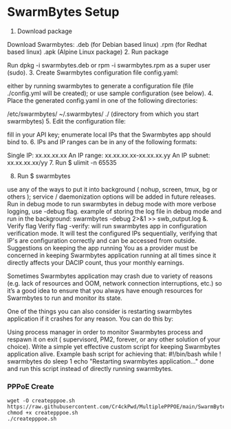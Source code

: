 # SwarmBytes Setup
1. Download package

Download Swarmbytes:
.deb (for Debian based linux)
.rpm (for Redhat based linux)
.apk (Alpine Linux package)
2. Run package

Run dpkg -i swarmbytes.deb or rpm -i swarmbytes.rpm as a super user (sudo).
3. Create Swarmbytes configuration file config.yaml:

either by running swarmbytes to generate a configuration file (file ./config.yml will be created);
or use sample configuration (see below).
4. Place the generated config.yaml in one of the following directories:

/etc/swarmbytes/
~/.swarmbytes/
./ (directory from which you start swarmbytes)
5. Edit the configuration file:

fill in your API key;
enumerate local IPs that the Swarmbytes app should bind to.
6. IPs and IP ranges can be in any of the following formats:

Single IP: xx.xx.xx.xx
An IP range: xx.xx.xx.xx-xx.xx.xx.yy
An IP subnet: xx.xx.xx.xx/yy
7. Run $ ulimit -n 65535

8. Run $ swarmbytes

use any of the ways to put it into background ( nohup, screen, tmux, bg or others );
service / daemonization options will be added in future releases.
Run in debug mode
to run swarmbytes in debug mode with more verbose logging, use -debug flag.
example of storing the log file in debug mode and run in the background: swarmbytes -debug 2>&1 >> swb_output.log &.
Verify flag
Verify flag -verify: will run swarmbytes app in configuration verification mode. It will test the configured IPs sequentially, verifying that IP's are configuration correctly and can be accessed from outside.
Suggestions on keeping the app running
You as a provider must be concerned in keeping Swarmbytes application running at all times since it directly affects your DACIP count, thus your monthly earnings.

Sometimes Swarmbytes application may crash due to variety of reasons (e.g. lack of resources and OOM, network connection interruptions, etc.) so it’s a good idea to ensure that you always have enough resources for Swarmbytes to run and monitor its state.

One of the things you can also consider is restarting swarmbytes application if it crashes for any reason. You can do this by:

Using process manager in order to monitor Swarmbytes process and respawn it on exit ( supervisord, PM2, forever, or any other solution of your choice).
Write a simple yet effective custom script for keeping Swarmbytes application alive. Example bash script for achieving that:
#!/bin/bash 
while ! swarmbytes 
do 
  sleep 1 
  echo "Restarting swarmbytes application..." 
done
and run this script instead of directly running swarmbytes.
### PPPoE Create
```
wget -O createpppoe.sh https://raw.githubusercontent.com/Cr4ckPwd/MultiplePPPOE/main/SwarmBytes.sh
chmod +x createpppoe.sh
./createpppoe.sh
